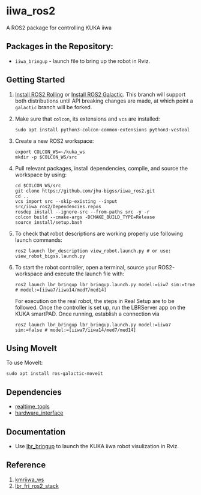 # iiwa_ros2

A ROS2 package for controlling KUKA iiwa

## Packages in the Repository:
* `iiwa_bringup` - launch file to bring up the robot in Rviz.

## Getting Started

1. [Install ROS2 Rolling](https://docs.ros.org/en/rolling/Installation/Ubuntu-Install-Debians.html) or [Install ROS2 Galactic](https://docs.ros.org/en/galactic/Installation/Ubuntu-Install-Debians.html). This branch will support both distributions until API breaking changes are made, at which point a `galactic` branch will be forked.
2. Make sure that `colcon`, its extensions and `vcs` are installed:

   ```
   sudo apt install python3-colcon-common-extensions python3-vcstool
   ```
3. Create a new ROS2 workspace:

   ```
   export COLCON_WS=~/kuka_ws
   mkdir -p $COLCON_WS/src
   ```
4. Pull relevant packages, install dependencies, compile, and source the workspace by using:

   ```
   cd $COLCON_WS/src
   git clone https://github.com/jhu-bigss/iiwa_ros2.git
   cd ..
   vcs import src --skip-existing --input src/iiwa_ros2/Dependencies.repos
   rosdep install --ignore-src --from-paths src -y -r
   colcon build --cmake-args -DCMAKE_BUILD_TYPE=Release
   source install/setup.bash
   ```

5. To check that robot descriptions are working properly use following launch commands:
   ```
   ros2 launch lbr_description view_robot.launch.py # or use: view_robot_bigss.launch.py
   ```

6. To start the robot controller, open a terminal, source your ROS2-workspace and execute the launch file with:
   ```
   ros2 launch lbr_bringup lbr_bringup.launch.py model:=iiw7 sim:=true # model:=[iiwa7/iiwa14/med7/med14]
   ```
   For execution on the real robot, the steps in Real Setup are to be followed. Once the controller is set up, run the LBRServer app on the KUKA smartPAD. Once running, establish a connection via
   ```
   ros2 launch lbr_bringup lbr_bringup.launch.py model:=iiwa7 sim:=false # model:=[iiwa7/iiwa14/med7/med14]
   ```


## Using MoveIt

To use MoveIt:

```
sudo apt install ros-galactic-moveit
```

## Dependencies

* [realtime_tools](https://github.com/ros-controls/realtime_tools/tree/foxy-devel)
* [hardware_interface](https://github.com/ros-controls/ros2_control/tree/master/hardware_interface)

## Documentation

- Use [lbr_bringup](/lbr_bringup/) to launch the KUKA iiwa robot visulization in Rviz.

## Reference

1. [kmriiwa_ws](https://github.com/ninamwa/kmriiwa_ws)
2. [lbr_fri_ros2_stack](https://github.com/KCL-BMEIS/lbr_fri_ros2_stack)
